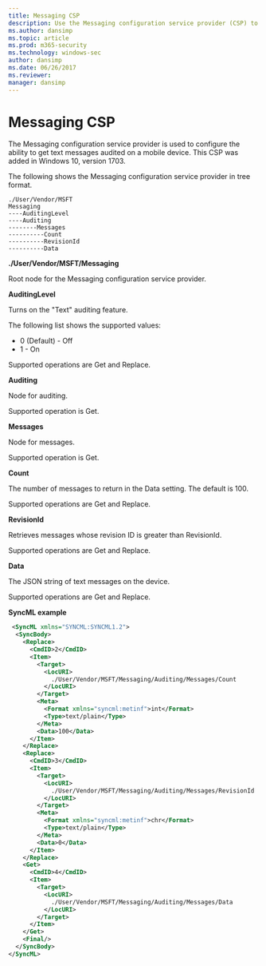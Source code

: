 ```yaml
---
title: Messaging CSP
description: Use the Messaging configuration service provider (CSP) to configure the ability to get text messages audited on a mobile device.
ms.author: dansimp
ms.topic: article
ms.prod: m365-security
ms.technology: windows-sec
author: dansimp
ms.date: 06/26/2017
ms.reviewer: 
manager: dansimp
---
```


# Messaging CSP

The Messaging configuration service provider is used to configure the ability to get text messages audited on a mobile device. This CSP was added in Windows 10, version 1703.

The following shows the Messaging configuration service provider in tree format.

```console
./User/Vendor/MSFT
Messaging
----AuditingLevel
----Auditing
--------Messages
----------Count
----------RevisionId
----------Data
```

<a href="" id="--user-msft-applocker"></a>**./User/Vendor/MSFT/Messaging**  

<p>Root node for the Messaging configuration service provider.</p>

<a href="" id="auditinglevel"></a>**AuditingLevel**  
<p>Turns on the &quot;Text&quot; auditing feature.</p>
<p>The following list shows the supported values:</p>
<ul>
<li>0 (Default) - Off</li>
<li>1 - On</li>
</ul>
<p>Supported operations are Get and Replace.</p>

<a href="" id="auditing"></a>**Auditing**  
<p>Node for auditing.</p>
<p>Supported operation is Get.</p>

<a href="" id="messages"></a>**Messages**  
<p>Node for messages.</p>
<p>Supported operation is Get.</p>

<a href="" id="count"></a>**Count**  
<p>The number of messages to return in the Data setting. The default is 100.</p>
<p>Supported operations are Get and Replace.</p>

<a href="" id="revisionid"></a>**RevisionId**  
<p>Retrieves messages whose revision ID is greater than RevisionId.</p>
<p>Supported operations are Get and Replace.</p>

<a href="" id="data"></a>**Data**  
<p>The JSON string of text messages on the device.</p>
<p>Supported operations are Get and Replace.</p>


**SyncML example**

```xml
 <SyncML xmlns="SYNCML:SYNCML1.2">
  <SyncBody>
    <Replace>
      <CmdID>2</CmdID>
      <Item>
        <Target>
          <LocURI>
            ./User/Vendor/MSFT/Messaging/Auditing/Messages/Count
          </LocURI>
        </Target>
        <Meta>
          <Format xmlns="syncml:metinf">int</Format>
          <Type>text/plain</Type>
        </Meta>
        <Data>100</Data>
      </Item>
    </Replace>
    <Replace>
      <CmdID>3</CmdID>
      <Item>
        <Target>
          <LocURI>
            ./User/Vendor/MSFT/Messaging/Auditing/Messages/RevisionId
          </LocURI>
        </Target>
        <Meta>
          <Format xmlns="syncml:metinf">chr</Format>
          <Type>text/plain</Type>
        </Meta>
        <Data>0</Data>
      </Item>
    </Replace>
    <Get>
      <CmdID>4</CmdID>
      <Item>
        <Target>
          <LocURI>
            ./User/Vendor/MSFT/Messaging/Auditing/Messages/Data
          </LocURI>
        </Target>
      </Item>
    </Get>
    <Final/>
  </SyncBody>
</SyncML>
```

